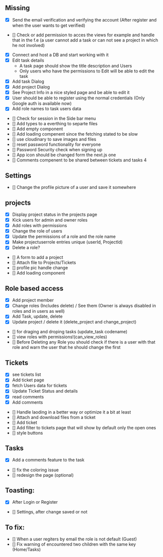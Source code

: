 
## Missing
- [x] Send the email verification and verifying the account (After register and when the user wants to get verified)
- [] Check or add permission to acces the views for example and handle that in the f.e (a user cannot add a task or can not see a project in which he not involved)
- [x] Connect and host a DB and start working with it
- [x] Edit task details
    * A task page should show the title description and Users
    * Only users who have the permissions to Edit will be able to edit the task
- [x] Add task Dialog
- [x] Add project Dialog
- [x] See Project Info in a nice styled page and be able to edit it
- [x] User should be able to register using the normal credentials (Only Google auth is available now)
- [x] Add role names to task users data 
- [] Check for session in the Side bar menu
- [] Add types to a everthing to separte files
- [] Add empty component
- [] Add loading compenent since the fetching stated to be slow
- [] use cloudinary to save images and files
- [] reset password functionality for everyone
- [] Password Security check when signing up
- [] App icon should be changed form the next.js one
- [] Comments compenent to be shared between tickets and tasks 4

## Settings
- [] Change the profile picture of a user and save it somewhere

## projects
- [x] Display project status in the projects page
- [x] Kick users for admin and owner roles
- [x] Add roles with permissions
- [x] Change the role of users
- [x] Update the permissions of a role and the role name
- [x] Make projectuserrole entries unique (userId, ProjectId)
- [x] Delete a role?
- [] A form to add a project
- [] Attach file to Projects/Tickets
- [] profile pic handle change
- [] Add loading component


## Role based access
- [x] Add project member
- [x] Change roles (Includes delete) / See them (Owner is always disabled in roles and in users as well)
- [x] Add Task, update, delete
- [x] Update project / delete it (delete_project and change_project)
- [] for draging and droping tasks (update_task codename)
- [] view roles with permissions!(can_view_roles)
- [] Before Deleting any Role you should check if there is a user with that role and warn the user that he should change the first

## Tickets
- [X] see tickets list
- [x] Add ticket page
- [x] fetch Users data for tickets
- [x] Update Ticket Status and details
- [x] read comments
- [x] Add comments
- [] Handle laoding in a better way or optimize it a bit at least
- [] Attach and download files from a ticket
- [] Add ticket
- [] Add filter to tickets page that will show by default only the open ones
- [] style buttons

## Tasks
- [x] Add a comments feature to the task
- [] fix the coloring issue
- [] redesign the page (optional)


## Toasting:
- [x] After Login or Register
- [] Settings, after change saved or not

## To fix:
- [] When a user regiters by email the role is not default (Guest)
- [] Fix warning of encountered two children with the same key (Home/Tasks)

